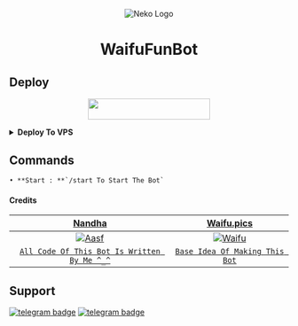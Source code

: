 <p align="center">
  <img src="https://telegra.ph//file/898a586d450ba69e9e108.jpg" alt="Neko Logo">
</p>
<h1 align="center">
  <b>WaifuFunBot</b>
</h1>

## Deploy
<p align="center"><a href="https://heroku.com/deploy?template=https://github.com/gusionkeren12/WaifuFunBot"> <img src="https://img.shields.io/badge/Deploy%20To%20Heroku-black?style=for-the-badge&logo=heroku" width="220" height="38.45"/></a></p>

<details><summary><b>Deploy To VPS</b></summary>
<p>
<pre>
git clone https://github.com/gusionkeren12/WaifuFunBot
cd WaifuFunBot
# Install Packages
pip3 install --upgrade -r requirements.txt
# Edit `config.py` with variables as given below then run bot
python3 -m Waifu
</pre>
</p>
</details>

## Commands
```
• **Start : **`/start To Start The Bot`
```

#### Credits

| <a href="https://github.com/Ctzfamily" target="_blank">**Nandha**</a> | <a href="https://github.com/Waifu-pics" target="_blank">**Waifu.pics**</a> | 
| :---: |:---:|
| [![Aasf](https://avatars.githubusercontent.com/u/89440790?v=4)](https://avatars.githubusercontent.com/u/71401053?s=200&v=4)    | [![Waifu](https://avatars.githubusercontent.com/u/71401053?s=200&v=4)](https://github.com/Waifu-pics) |
| <a href="https://github.com/Ctzfamily/WaifuFunBot/commits?author=Ctzfamily" target="_blank">`All Code Of This Bot Is Written By Me ^_^`</a> | <a href="https://github.com/Waifu-pics" target="_blank">`Base Idea Of Making This Bot`</a>

## Support
[![telegram badge](https://img.shields.io/badge/Telegram-Group-30302f?style=flat&logo=telegram)](https://telegram.dog/UnitedSupport)
[![telegram badge](https://img.shields.io/badge/Telegram-Channel-30302f?style=flat&logo=telegram)](https://telegram.dog/Pegasus_Network) 
